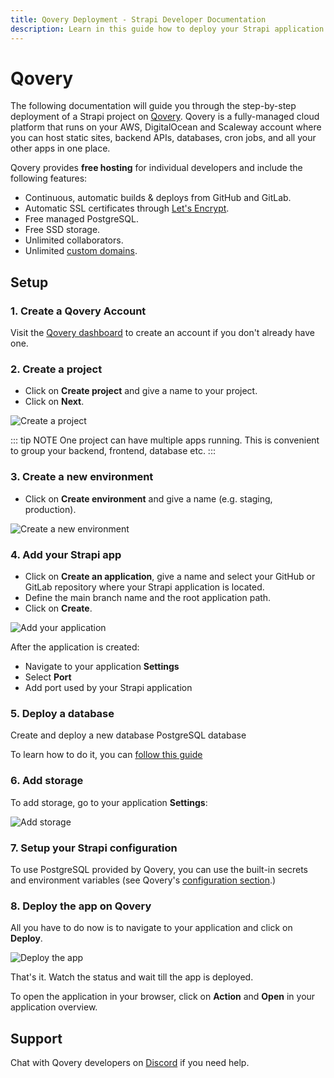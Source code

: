 ```yaml
---
title: Qovery Deployment - Strapi Developer Documentation
description: Learn in this guide how to deploy your Strapi application on Qovery.
---
```


# Qovery

The following documentation will guide you through the step-by-step deployment of a Strapi project on  [Qovery](https://www.qovery.com). Qovery is a fully-managed cloud platform that runs on your AWS, DigitalOcean and Scaleway account where you can host static sites, backend APIs, databases, cron jobs, and all your other apps in one place.

Qovery provides **free hosting** for individual developers and include the following features:
* Continuous, automatic builds & deploys from GitHub and GitLab.
* Automatic SSL certificates through [Let's Encrypt](https://letsencrypt.org).
* Free managed PostgreSQL.
* Free SSD storage.
* Unlimited collaborators.
* Unlimited [custom domains](https://hub.qovery.com/docs/using-qovery/configuration/application/#domains).

## Setup
### 1. Create a Qovery Account
Visit the [Qovery dashboard](https://start.qovery.com) to create an account if you don't already have one.

### 2. Create a project
* Click on **Create project** and give a name to your project.
* Click on **Next**.

![Create a project](https://hub.qovery.com/img/heroku/heroku-2.png)

::: tip NOTE
One project can have multiple apps running. This is convenient to group your backend, frontend, database etc.
:::

### 3. Create a new environment
* Click on **Create environment** and give a name (e.g. staging, production).

![Create a new environment](https://hub.qovery.com/img/heroku/heroku-3.png)

### 4. Add your Strapi app
* Click on **Create an application**, give a name and select your GitHub or GitLab repository where your Strapi application is located.
* Define the main branch name and the root application path.
* Click on **Create**.

![Add your application](https://hub.qovery.com/img/rust/rust.png)

After the application is created:

* Navigate to your application **Settings**
* Select **Port**
* Add port used by your Strapi application

### 5. Deploy a database
Create and deploy a new database PostgreSQL database

To learn how to do it, you can [follow this guide](https://hub.qovery.com/guides/getting-started/create-a-database)

### 6. Add storage
To add storage, go to your application **Settings**:

![Add storage](https://hub.qovery.com/img/add-storage.png)


### 7. Setup your Strapi configuration
To use PostgreSQL provided by Qovery, you can use the built-in secrets and environment variables (see Qovery's [configuration section](https://hub.qovery.com/docs/using-qovery/configuration/environment-variable/).)

### 8. Deploy the app on Qovery
All you have to do now is to navigate to your application and click on **Deploy**.

![Deploy the app](https://hub.qovery.com/img/heroku/heroku-1.png)

That's it. Watch the status and wait till the app is deployed.

To open the application in your browser, click on **Action** and **Open** in your application overview.

## Support
Chat with Qovery developers on [Discord](https://discord.qovery.com) if you need help.
